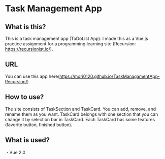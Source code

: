 # Task Management App
## What is this?
This is a task management app (ToDoList App).
I made this as a Vue.js practice assignment for a programming learning site (Recursion: https://recursionist.io/).

## URL
You can use this app here(https://mori0120.github.io/TaskManagamentApp-Recursion/).

## How to use?
The site consists of TaskSection and TaskCard. You can add, remove, and rename them as you want. TaskCard belongs with one section that you can change it by selection bar in TaskCard.
Each TaskCard has some features (favorite button, finished button).

## What is used?
・Vue 2.0
